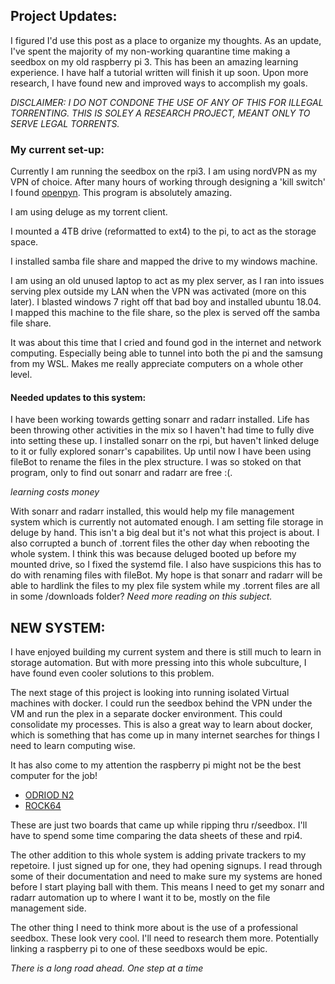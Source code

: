## Project Updates:

I figured I'd use this post as a place to organize my thoughts. As an update, I've spent the majority of my non-working quarantine time making a seedbox on my old raspberry pi 3. This has been an amazing learning experience. I have half a tutorial written will finish it up soon. Upon more research, I have found new and improved ways to accomplish my goals.

_DISCLAIMER: I DO NOT CONDONE THE USE OF ANY OF THIS FOR ILLEGAL TORRENTING. THIS IS SOLEY A RESEARCH PROJECT, MEANT ONLY TO SERVE LEGAL TORRENTS._

### My current set-up:
Currently I am running the seedbox on the rpi3. I am using nordVPN as my VPN of choice. After many hours of working through designing a 'kill switch' I found [openpyn](https://github.com/jotyGill/openpyn-nordvpn). This program is absolutely amazing.

I am using deluge as my torrent client.

I mounted a 4TB drive (reformatted to ext4) to the pi, to act as the storage space.

I installed samba file share and mapped the drive to my windows machine.

I am using an old unused laptop to act as my plex server, as I ran into issues serving plex outside my LAN when the VPN was activated (more on this later). I blasted windows 7 right off that bad boy and installed ubuntu 18.04. I mapped this machine to the file share, so the plex is served off the samba file share.

It was about this time that I cried and found god in the internet and network computing. Especially being able to tunnel into both the pi and the samsung from my WSL. Makes me really appreciate computers on a whole other level.

#### Needed updates to this system:
I have been working towards getting sonarr and radarr installed. Life has been throwing other activities in the mix so I haven't had time to fully dive into setting these up. I installed sonarr on the rpi, but haven't linked deluge to it or fully explored sonarr's capabilites. Up until now I have been using fileBot to rename the files in the plex structure. I was so stoked on that program, only to find out sonarr and radarr are free :(.

  *learning costs money*


With sonarr and radarr installed, this would help my file management system which is currently not automated enough. I am setting file storage in deluge by hand. This isn't a big deal but it's not what this project is about. I also corrupted a bunch of .torrent files the other day when rebooting the whole system. I think this was because deluged booted up before my mounted drive, so I fixed the systemd file. I also have suspicions this has to do with renaming files with fileBot. My hope is that sonarr and radarr will be able to hardlink the files to my plex file system while my .torrent files are all in some /downloads folder? _*Need more reading on this subject.*_

## NEW SYSTEM:

I have enjoyed building my current system and there is still much to learn in storage automation. But with more pressing into this whole subculture, I have found even cooler solutions to this problem.

The next stage of this project is looking into running isolated Virtual machines with docker. I could run the seedbox behind the VPN under the VM and run the plex in a separate docker environment. This could consolidate my processes. This is also a great way to learn about docker, which is something that has come up in many internet searches for things I need to learn computing wise.

It has also come to my attention the raspberry pi might not be the best computer for the job!
  * [ODRIOD N2](https://www.hardkernel.com/shop/odroid-n2-with-2gbyte-ram/)
  * [ROCK64](https://www.pine64.org/devices/single-board-computers/rock64/)

These are just two boards that came up while ripping thru r/seedbox. I'll have to spend some time comparing the data sheets of these and rpi4.

The other addition to this whole system is adding private trackers to my repetoire. I just signed up for one, they had opening signups. I read through some of their documentation and need to make sure my systems are honed before I start playing ball with them. This means I need to get my sonarr and radarr automation up to where I want it to be, mostly on the file management side.

The other thing I need to think more about is the use of a professional seedbox. These look very cool. I'll need to research them more. Potentially linking a raspberry pi to one of these seedboxs would be epic.


*There is a long road ahead. One step at a time*
